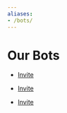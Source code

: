 ```yaml
---
aliases:
- /bots/
---
```


# Our Bots

<Person
  avatar="/logo_happy.svg"
  imageClass="large"
  name="Taco"
  subtitle="The primary Discord bot for Taco Bot.">

- [Invite](/bot)

</Person>

<Person
  avatar="/logo_happy.svg"
  imageClass="large"
  name="Taco Two"
  subtitle="The secondary instance of Taco Bot. (formerly Trello#5300)">

- [Invite](/twobot)

</Person>

<Person
  avatar="/logo_happy.svg"
  imageClass="large"
  name="Taco Nightly"
  subtitle="The bleeding edge version of Taco Bot. New features arrive here first, but data may be changed without notice.">

- [Invite](/nightlybot)

</Person>
